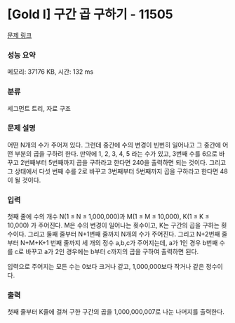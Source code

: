 # [Gold I] 구간 곱 구하기 - 11505 

[문제 링크](https://www.acmicpc.net/problem/11505) 

### 성능 요약

메모리: 37176 KB, 시간: 132 ms

### 분류

세그먼트 트리, 자료 구조

### 문제 설명

<p>어떤 N개의 수가 주어져 있다. 그런데 중간에 수의 변경이 빈번히 일어나고 그 중간에 어떤 부분의 곱을 구하려 한다. 만약에 1, 2, 3, 4, 5 라는 수가 있고, 3번째 수를 6으로 바꾸고 2번째부터 5번째까지 곱을 구하라고 한다면 240을 출력하면 되는 것이다. 그리고 그 상태에서 다섯 번째 수를 2로 바꾸고 3번째부터 5번째까지 곱을 구하라고 한다면 48이 될 것이다.</p>

### 입력 

 <p>첫째 줄에 수의 개수 N(1 ≤ N ≤ 1,000,000)과 M(1 ≤ M ≤ 10,000), K(1 ≤ K ≤ 10,000) 가 주어진다. M은 수의 변경이 일어나는 횟수이고, K는 구간의 곱을 구하는 횟수이다. 그리고 둘째 줄부터 N+1번째 줄까지 N개의 수가 주어진다. 그리고 N+2번째 줄부터 N+M+K+1 번째 줄까지 세 개의 정수 a,b,c가 주어지는데, a가 1인 경우 b번째 수를 c로 바꾸고 a가 2인 경우에는 b부터 c까지의 곱을 구하여 출력하면 된다.</p>

<p>입력으로 주어지는 모든 수는 0보다 크거나 같고, 1,000,000보다 작거나 같은 정수이다.</p>

### 출력 

 <p>첫째 줄부터 K줄에 걸쳐 구한 구간의 곱을 1,000,000,007로 나눈 나머지를 출력한다.</p>

